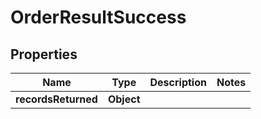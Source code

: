

# OrderResultSuccess


## Properties

| Name | Type | Description | Notes |
|------------ | ------------- | ------------- | -------------|
|**recordsReturned** | **Object** |  |  |



